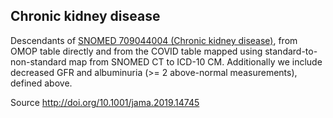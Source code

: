 ## Chronic kidney disease 

Descendants of [SNOMED 709044004 (Chronic kidney disease)](https://athena.ohdsi.org/search-terms/terms/46271022), from OMOP table directly and from the COVID table mapped using standard-to-non-standard map from SNOMED CT to ICD-10 CM. Additionally we include decreased GFR and albuminuria (>= 2 above-normal measurements), defined above.

Source http://doi.org/10.1001/jama.2019.14745

<!---
```SQL
{}
```
-->
